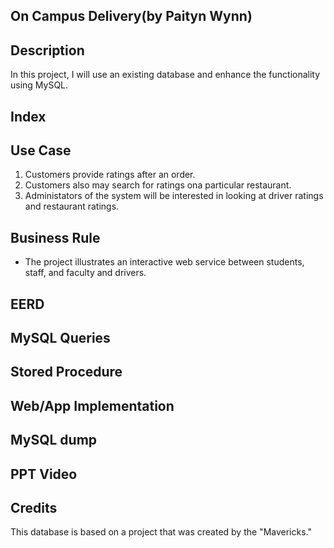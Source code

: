 ## On Campus Delivery(by Paityn Wynn)
## Description
In this project, I will use an existing database and enhance the functionality using MySQL. 
## Index

## Use Case
1. Customers provide ratings after an order.
2. Customers also may search for ratings ona particular restaurant.
3. Administators of the system will be interested in looking at driver ratings and restaurant ratings.

## Business Rule
- The project illustrates an interactive web service between students, staff, and faculty and drivers.
## EERD
## MySQL Queries
## Stored Procedure
## Web/App Implementation
## MySQL dump
## PPT Video
## Credits
This database is based on a project that was created by the "Mavericks."
